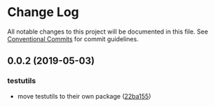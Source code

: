 # Change Log

All notable changes to this project will be documented in this file.
See [Conventional Commits](https://conventionalcommits.org) for commit guidelines.

## 0.0.2 (2019-05-03)


### testutils

* move testutils to their own package ([22ba155](https://github.com/hzdg/hz-core/commit/22ba155))
